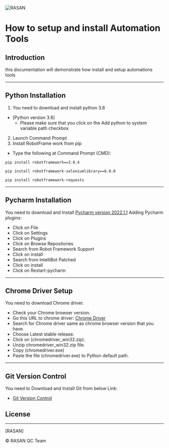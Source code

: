 ![RASAN](../RasanLogo.png)

# How to setup and install Automation Tools


## Introduction

this documentation will demonstrate how  install and setup automations tools


---
## Python Installation
1.	You need to download and install python 3.8
- [Python version 3.8]
    - Please make sure that you click on the Add python to system variable path checkbox
2.	Launch Command Prompt
3.	Install RobotFrame work from pip 
-	Type the following at Command Prompt (CMD):
```
pip install robotframework==3.0.4
```
```
pip install robotframework-seleniumlibrary==6.0.0
```
```
pip install robotframework-requests
```
---
## Pycharm Installation
You need to download and Install [Pycharm version 2022.1.1](https://download.jetbrains.com/python/pycharm-community-2022.1.1.exe)
Adding Pycharm plugins:
- Click on File
- Click on Settings 
- Click on Plugins
- Click on Browse Repositories
- Search from Robot Framework Support
- Click on install 
- Search from IntelliBot Patched
- Click on install 
- Click on Restart-pycharm 
---
## Chrome Driver Setup


You need to download Chrome driver.
 - Check your Chrome browser version.
 - Go this URL to chrome driver: [Chrome Driver](https://chromedriver.chromium.org/) 
 - Search for Chrome driver same as chrome browser version that you have.
 - Choose Latest stable release.
 - Click on (chromedriver_win32.zip).
 - Unzip chromedriver_win32.zip file.
 - Copy (chromedriver.exe)
 - Paste the file (chromedriver.exe) to Python default path.
---
## Git Version Control
You need to Download and Install Git from below Link:
- [Git Version Control](https://github.com/aspnet/Home)

## License
---
[RASAN] 

&copy; RASAN QC Team
